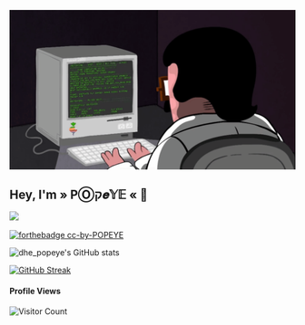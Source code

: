 ![gif](programming.gif)

## **Hey, I'm » PⓄק𝒆𝕐𝔼 «** 👋

![](https://github.com/popeye0013/popeye0013/blob/main/banner.png)





[![forthebadge cc-by-POPEYE](http://ForTheBadge.com/images/badges/cc-by-nd.svg)](https://creativecommons.org/licenses/by-nd/4.0)

![dhe_popeye's GitHub stats](https://github-readme-stats.vercel.app/api?username=popeye0013&show_icons=true&theme=dark)

[![GitHub Streak](https://github-readme-streak-stats.herokuapp.com/?user=popeye0013&theme=dark)](https://git.io/streak-stats)

#### Profile Views
  
![Visitor Count](https://profile-counter.glitch.me/{popeye0013}/count.svg) 
